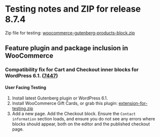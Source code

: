 # Testing notes and ZIP for release 8.7.4

Zip file for testing: [woocommerce-gutenberg-products-block.zip](https://github.com/woocommerce/woocommerce-blocks/files/9831749/woocommerce-gutenberg-products-block.zip)

## Feature plugin and package inclusion in WooCommerce

### Compatibility fix for Cart and Checkout inner blocks for WordPress 6.1. ([7447](https://github.com/woocommerce/woocommerce-blocks/pull/7447))

#### User Facing Testing

1. Install latest Gutenberg plugin or WordPress 6.1.
2. Install WooCommerce Gift Cards, or grab this plugin: [extension-for-testing.zip](https://github.com/woocommerce/woocommerce-blocks/files/9839394/extension-for-testing.1.zip)
3. Add a new page. Add the Checkout block. Ensure the `Contact information` section loads, and ensure you do not see any errors where blocks should appear, both on the editor and the published checkout page.
